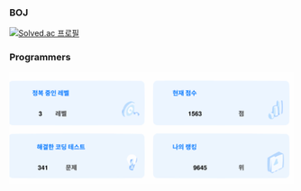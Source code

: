 ### BOJ
[![Solved.ac 프로필](http://mazassumnida.wtf/api/generate_badge?boj=wssmash93)](https://solved.ac/wssmash93)
### Programmers
![Programmers Badge](https://raw.githubusercontent.com/StephenTheodore/Programmers_Badge_Generator/main/result/result.svg)
